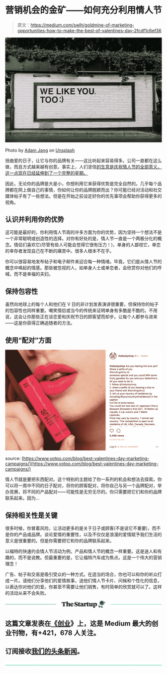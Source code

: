 # 营销机会的金矿——如何充分利用情人节

> 原文：<https://medium.com/swlh/goldmine-of-marketing-opportunities-how-to-make-the-best-of-valentines-day-2fcdf1c6ef36>

![](img/135a610b364c1caeee97a9e9ba876749.png)

Photo by [Adam Jang](https://unsplash.com/photos/8pOTAtyd_Mc?utm_source=unsplash&utm_medium=referral&utm_content=creditCopyText) on [Unsplash](https://unsplash.com/search/photos/marketing?utm_source=unsplash&utm_medium=referral&utm_content=creditCopyText)

扭曲爱的日子，让它与你的品牌有关——这比听起来容易得多。公司一直都在这么做，而且方式越来越有创意。事实上，人们坚信[的生意是庆祝情人节的全部意义，这一点现在已经延伸到了一个完整的星期。](https://www.nexxt.com/articles/did-greeting-card-companies-invent-valentine-s-day--7410-article.html)

因此，无论你的品牌是大是小，你想利用它来获得优势是完全自然的。几乎每个品牌都在网上做自己的事情，你如何让你的品牌脱颖而出？你可能已经对活动和社交媒体帖子有了一些想法。但是在开始之前设定好你的优先事项会帮助你获得更多的视角。

## 认识并利用你的优势

这可能是最好的，你利用情人节周的许多方面为你的优势，因为坚持一个想法不是一个非常聪明或创造性的选择。对你有好处的是，情人节一直是一个两极分化的概念。情侣们喜欢它(尽管有些人可能会觉得它很有压力！)，单身的人鄙视它，单恋的幸存者发现自己在不断的痛苦中。很多人根本不在乎。

你可以很容易地发布帖子和电子邮件来迎合每一种情绪。毕竟，它们是从情人节的概念中唤起的情感。那些被忽视的人，如单身人士或单恋者，会欣赏你对他们的呼喊，而不是幸福的夫妇。

## 保持包容性

虽然向地球上的每个人和他们在 V 日的非计划发表演讲很重要，但保持你的帖子的包容性也同样重要。嘲笑情侣或当今的传统来证明单身有多酷是不酷的。不用说，这会让你那些正在谈恋爱和庆祝节日的顾客望而却步。让每个人都参与进来——这是你获得正确追随者的方法。

## 使用“配对”方面

![](img/662d020a07a8691ba01c758772ed143d.png)

source: [https://www.yotpo.com/blog/best-valentines-day-marketing-campaigns/](https://www.yotpo.com/blog/best-valentines-day-marketing-campaigns/)

情人节就是要把东西配对。这个特别的主题给了你一系列的机会和想法去探索。你可以将一周中不同的日子配对，将你的顾客配对，将你自己与另一个品牌配对，举办竞赛，将不同的产品配对——可能性是无穷无尽的。你只需要把它们和你的品牌联系起来。因为…

## 保持相关性是关键

很多时候，你冒着风险，让活动更多的是关于日子或顾客(不是说它不重要)，而不是你的产品或品牌。谈论爱情的重要性，以及不仅仅是浪漫的爱情赋予我们生活的意义是很重要的。但是你需要把它和你的品牌联系起来。

以福特的快速约会情人节活动为例。产品和情人节的概念一样重要。这是迷人和有趣的，而不是说教。但最重要的是，它让福特汽车成为焦点。这是一个伟大的营销理念！

广告、帖子和交易是吸引受众的一种方式。在适当的场合，你也可以和你的听众打成一片。请他们分享他们的爱情故事，送他们情人节卡片、问候和个性化的信息，以表达你对他们的爱。你甚至不需要让他们销售，有时简单的欣赏就可以了。这样的活动从来不会失败。

[![](img/308a8d84fb9b2fab43d66c117fcc4bb4.png)](https://medium.com/swlh)

## 这篇文章发表在[《创业](https://medium.com/swlh)》上，这是 Medium 最大的创业刊物，有+421，678 人关注。

## 订阅接收[我们的头条新闻](https://growthsupply.com/the-startup-newsletter/)。

[![](img/b0164736ea17a63403e660de5dedf91a.png)](https://medium.com/swlh)